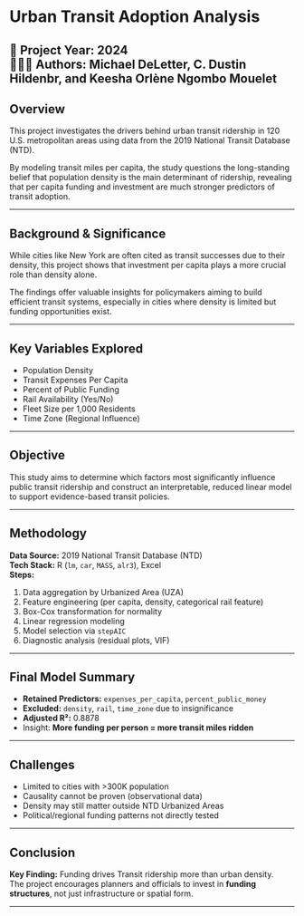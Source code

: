 #   Urban Transit Adoption Analysis
📅 Project Year: 2024  
👩🏽‍💻 Authors: Michael DeLetter, C. Dustin Hildenbr, and Keesha Orlène Ngombo Mouelet  
---

## Overview

This project investigates the drivers behind urban transit ridership in 120 U.S. metropolitan areas using data from the 2019 National Transit Database (NTD).

By modeling transit miles per capita, the study questions the long-standing belief that population density is the main determinant of ridership, revealing that per capita funding and investment are much stronger predictors of transit adoption.

---

## Background & Significance

While cities like New York are often cited as transit successes due to their density, this project shows that investment per capita plays a more crucial role than density alone.

The findings offer valuable insights for policymakers aiming to build efficient transit systems, especially in cities where density is limited but funding opportunities exist.

---

## Key Variables Explored

- Population Density  
- Transit Expenses Per Capita  
- Percent of Public Funding  
- Rail Availability (Yes/No)  
- Fleet Size per 1,000 Residents  
- Time Zone (Regional Influence)

---

## Objective

This study aims to determine which factors most significantly influence public transit ridership and construct an interpretable, reduced linear model to support evidence-based transit policies.

---

## Methodology

**Data Source:** 2019 National Transit Database (NTD)  
**Tech Stack:** R (`lm`, `car`, `MASS`, `alr3`), Excel  
**Steps:**
1. Data aggregation by Urbanized Area (UZA)
2. Feature engineering (per capita, density, categorical rail feature)
3. Box-Cox transformation for normality
4. Linear regression modeling
5. Model selection via `stepAIC`
6. Diagnostic analysis (residual plots, VIF)

---

## Final Model Summary

- **Retained Predictors:** `expenses_per_capita`, `percent_public_money`  
- **Excluded:** `density`, `rail`, `time_zone` due to insignificance  
- **Adjusted R²:** 0.8878  
- Insight: **More funding per person = more transit miles ridden**

---

## Challenges

- Limited to cities with >300K population  
- Causality cannot be proven (observational data)  
- Density may still matter outside NTD Urbanized Areas  
- Political/regional funding patterns not directly tested

---

## Conclusion

 **Key Finding:** Funding drives Transit ridership more than urban density.  
The project encourages planners and officials to invest in **funding structures**, not just infrastructure or spatial form.

---


